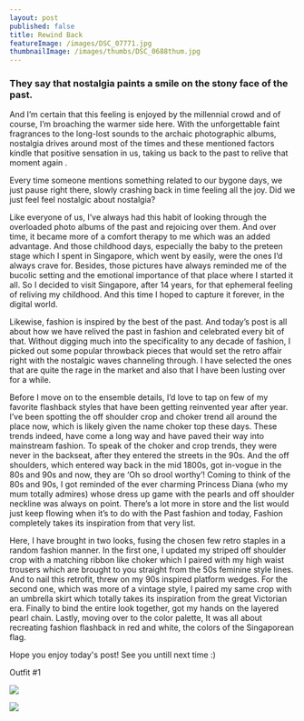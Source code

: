 ```yaml
---
layout: post
published: false
title: Rewind Back
featureImage: /images/DSC_07771.jpg
thumbnailImage: /images/thumbs/DSC_0688thum.jpg
---
```

### They say that nostalgia paints a smile on the stony face of the past.
And I’m certain that this feeling is enjoyed by the millennial crowd and of course, I’m broaching the warmer side here. With the unforgettable faint fragrances to the long-lost sounds to the archaic photographic albums, nostalgia drives around most of the times and these mentioned factors kindle that positive sensation in us, taking us back to the past to relive that moment again .

Every time someone mentions something related to our bygone days, we just pause right there, slowly crashing back in time feeling all the joy. Did we just feel feel nostalgic about nostalgia? 

Like everyone of us, I’ve always had this habit of looking through the overloaded photo albums of the past and rejoicing over them. And over time, it became more of a comfort therapy to me which was an added advantage. And those childhood days, especially the baby to the preteen stage which I spent in Singapore, which went by easily, were the ones I’d always crave for. Besides, those pictures have always reminded me of the bucolic setting and the emotional importance of that place where I started it all. So I decided to visit Singapore, after 14 years, for that ephemeral feeling of reliving my childhood. And this time I hoped to capture it forever, in the digital world.

Likewise, fashion is inspired by the best of the past. And today’s post is all about how we have relived the past in fashion and celebrated every bit of that.
Without digging much into the specificality to any decade of fashion, I picked out some popular throwback pieces that would set the retro affair right with the nostalgic waves channeling through. I have selected the ones that are quite the rage in the market and also that I have been lusting over for a while.

Before I move on to the ensemble details, I’d love to tap on few of my favorite flashback styles that have been getting reinvented year after year.
I’ve been spotting the off shoulder crop and choker trend all around the place now, which is likely given the name choker top these days. These trends indeed, have come a long way and have paved their way into mainstream fashion.
To speak of the choker and crop trends, they were never in the backseat, after they entered the streets in the 90s. And the off shoulders, which entered way back in the mid 1800s, got in-vogue in the 80s and 90s and now, they are ‘Oh so drool worthy’!
Coming to think of the 80s and 90s, I got reminded of the ever charming Princess Diana (who my mum totally admires) whose dress up game with the pearls and off shoulder neckline was always on point.
There’s a lot more in store and the list would just keep flowing when it’s to do with the Past fashion and today, Fashion completely takes its inspiration from that very list.

Here, I have brought in two looks, fusing the chosen few retro staples in a random fashion manner. In the first one, I updated my striped off shoulder crop with a matching ribbon like choker which I paired with my high waist trousers which are brought to you straight from the 50s feminine style lines. And to nail this retrofit, threw on my 90s inspired platform wedges.
For the second one, which was more of a vintage style, I paired my same crop with an umbrella skirt which totally takes its inspiration from the great Victorian era. Finally to bind the entire look together, got my hands on the layered pearl chain.
Lastly, moving over to the color palette, It was all about recreating fashion flashback in red and white, the colors of the Singaporean flag.

Hope you enjoy today's post! See you untill next time :)

Outfit #1

![]({{site.baseurl}}/images/DSC_06321.jpg)

![]({{site.baseurl}}/images/DSC_07771.jpg)
